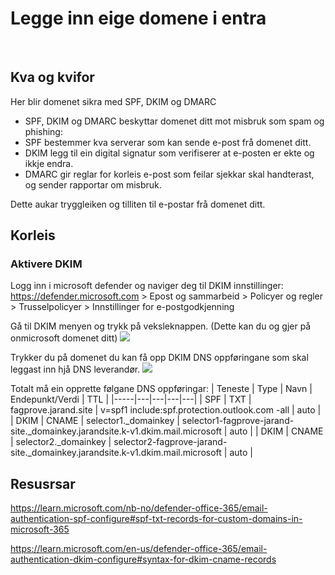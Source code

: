 # Legge inn eige domene i entra
&nbsp;
## Kva og kvifor
Her blir domenet sikra med SPF, DKIM og DMARC
* SPF, DKIM og DMARC beskyttar domenet ditt mot misbruk som spam og phishing:
* SPF bestemmer kva serverar som kan sende e-post frå domenet ditt.
* DKIM legg til ein digital signatur som verifiserer at e-posten er ekte og ikkje endra.
* DMARC gir reglar for korleis e-post som feilar sjekkar skal handterast, og sender rapportar om misbruk.

Dette aukar tryggleiken og tilliten til e-postar frå domenet ditt.

## Korleis

### Aktivere DKIM 
Logg inn i microsoft defender og naviger deg til DKIM innstillinger:
https://defender.microsoft.com > Epost og sammarbeid > Policyer og regler > Trusselpolicyer > Innstillinger for e-postgodkjenning

Gå til DKIM menyen og trykk på veksleknappen. (Dette kan du og gjer på onmicrosoft domenet ditt)
![](../Bilder/dkim-meny.png)

Trykker du på domenet du kan få opp DKIM DNS oppføringane som skal leggast inn hjå DNS leverandør.
![](../Bilder/dkim-records.png)

Totalt må ein opprette følgane DNS oppføringar:
| Teneste | Type | Navn | Endepunkt/Verdi | TTL |
|-----|---|---|---|---|
| SPF | TXT | fagprove.jarand.site | v=spf1 include:spf.protection.outlook.com -all | auto |
| DKIM | CNAME | selector1._domainkey | selector1-fagprove-jarand-site._domainkey.jarandsite.k-v1.dkim.mail.microsoft | auto |
| DKIM | CNAME | selector2._domainkey | selector2-fagprove-jarand-site._domainkey.jarandsite.k-v1.dkim.mail.microsoft | auto |


## Resusrsar
https://learn.microsoft.com/nb-no/defender-office-365/email-authentication-spf-configure#spf-txt-records-for-custom-domains-in-microsoft-365

https://learn.microsoft.com/en-us/defender-office-365/email-authentication-dkim-configure#syntax-for-dkim-cname-records